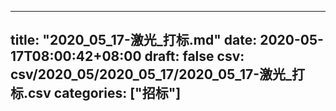 
---
title: "2020_05_17-激光_打标.md"
date: 2020-05-17T08:00:42+08:00
draft: false
csv: csv/2020_05/2020_05_17/2020_05_17-激光_打标.csv
categories: ["招标"]
---
